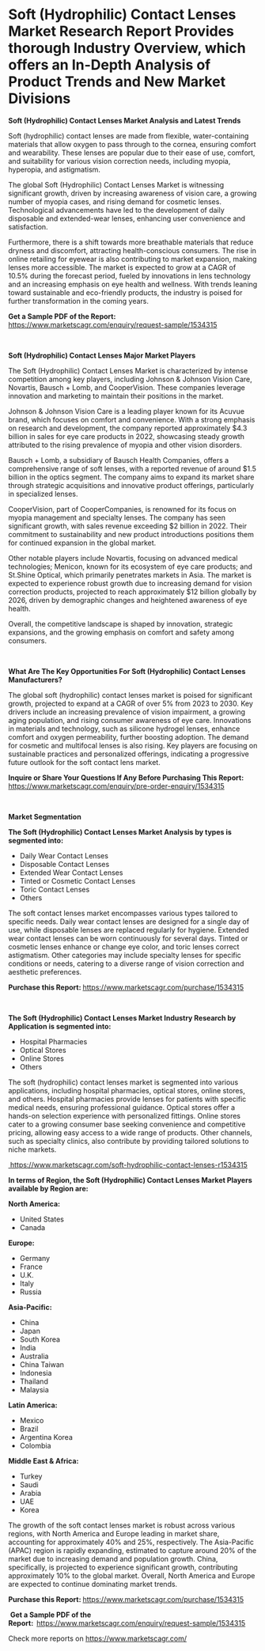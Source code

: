 <p><h1>Soft (Hydrophilic) Contact Lenses Market Research Report Provides thorough Industry Overview, which offers an In-Depth Analysis of Product Trends and New Market Divisions</h1></p><p><strong>Soft (Hydrophilic) Contact Lenses Market Analysis and Latest Trends</strong></p>
<p><p>Soft (hydrophilic) contact lenses are made from flexible, water-containing materials that allow oxygen to pass through to the cornea, ensuring comfort and wearability. These lenses are popular due to their ease of use, comfort, and suitability for various vision correction needs, including myopia, hyperopia, and astigmatism. </p><p>The global Soft (Hydrophilic) Contact Lenses Market is witnessing significant growth, driven by increasing awareness of vision care, a growing number of myopia cases, and rising demand for cosmetic lenses. Technological advancements have led to the development of daily disposable and extended-wear lenses, enhancing user convenience and satisfaction. </p><p>Furthermore, there is a shift towards more breathable materials that reduce dryness and discomfort, attracting health-conscious consumers. The rise in online retailing for eyewear is also contributing to market expansion, making lenses more accessible. The market is expected to grow at a CAGR of 10.5% during the forecast period, fueled by innovations in lens technology and an increasing emphasis on eye health and wellness. With trends leaning toward sustainable and eco-friendly products, the industry is poised for further transformation in the coming years.</p></p>
<p><strong>Get a Sample PDF of the Report:&nbsp;</strong> <a href="https://www.marketscagr.com/enquiry/request-sample/1534315?utm_campaign=2316&utm_medium=2&utm_source=Github&utm_content=ia&utm_term=09022025&utm_id=soft-hydrophilic-contact-lenses">https://www.marketscagr.com/enquiry/request-sample/1534315</a></p>
<p>&nbsp;</p>
<p><strong>Soft (Hydrophilic) Contact Lenses Major Market Players</strong></p>
<p><p>The Soft (Hydrophilic) Contact Lenses Market is characterized by intense competition among key players, including Johnson & Johnson Vision Care, Novartis, Bausch + Lomb, and CooperVision. These companies leverage innovation and marketing to maintain their positions in the market.</p><p>Johnson & Johnson Vision Care is a leading player known for its Acuvue brand, which focuses on comfort and convenience. With a strong emphasis on research and development, the company reported approximately $4.3 billion in sales for eye care products in 2022, showcasing steady growth attributed to the rising prevalence of myopia and other vision disorders.</p><p>Bausch + Lomb, a subsidiary of Bausch Health Companies, offers a comprehensive range of soft lenses, with a reported revenue of around $1.5 billion in the optics segment. The company aims to expand its market share through strategic acquisitions and innovative product offerings, particularly in specialized lenses.</p><p>CooperVision, part of CooperCompanies, is renowned for its focus on myopia management and specialty lenses. The company has seen significant growth, with sales revenue exceeding $2 billion in 2022. Their commitment to sustainability and new product introductions positions them for continued expansion in the global market.</p><p>Other notable players include Novartis, focusing on advanced medical technologies; Menicon, known for its ecosystem of eye care products; and St.Shine Optical, which primarily penetrates markets in Asia. The market is expected to experience robust growth due to increasing demand for vision correction products, projected to reach approximately $12 billion globally by 2026, driven by demographic changes and heightened awareness of eye health. </p><p>Overall, the competitive landscape is shaped by innovation, strategic expansions, and the growing emphasis on comfort and safety among consumers.</p></p>
<p>&nbsp;</p>
<p><strong>What Are The Key Opportunities For Soft (Hydrophilic) Contact Lenses Manufacturers?</strong></p>
<p><p>The global soft (hydrophilic) contact lenses market is poised for significant growth, projected to expand at a CAGR of over 5% from 2023 to 2030. Key drivers include an increasing prevalence of vision impairment, a growing aging population, and rising consumer awareness of eye care. Innovations in materials and technology, such as silicone hydrogel lenses, enhance comfort and oxygen permeability, further boosting adoption. The demand for cosmetic and multifocal lenses is also rising. Key players are focusing on sustainable practices and personalized offerings, indicating a progressive future outlook for the soft contact lens market.</p></p>
<p><strong>Inquire or Share Your Questions If Any Before Purchasing This Report:</strong> <a href="https://www.marketscagr.com/enquiry/pre-order-enquiry/1534315?utm_campaign=2316&utm_medium=2&utm_source=Github&utm_content=ia&utm_term=09022025&utm_id=soft-hydrophilic-contact-lenses">https://www.marketscagr.com/enquiry/pre-order-enquiry/1534315</a></p>
<p>&nbsp;</p>
<p><strong>Market Segmentation</strong></p>
<p><strong>The Soft (Hydrophilic) Contact Lenses Market Analysis by types is segmented into:</strong></p>
<p><ul><li>Daily Wear Contact Lenses</li><li>Disposable Contact Lenses</li><li>Extended Wear Contact Lenses</li><li>Tinted or Cosmetic Contact Lenses</li><li>Toric Contact Lenses</li><li>Others</li></ul></p>
<p><p>The soft contact lenses market encompasses various types tailored to specific needs. Daily wear contact lenses are designed for a single day of use, while disposable lenses are replaced regularly for hygiene. Extended wear contact lenses can be worn continuously for several days. Tinted or cosmetic lenses enhance or change eye color, and toric lenses correct astigmatism. Other categories may include specialty lenses for specific conditions or needs, catering to a diverse range of vision correction and aesthetic preferences.</p></p>
<p><strong>Purchase this Report:&nbsp;</strong><a href="https://www.marketscagr.com/purchase/1534315?utm_campaign=2316&utm_medium=2&utm_source=Github&utm_content=ia&utm_term=09022025&utm_id=soft-hydrophilic-contact-lenses">https://www.marketscagr.com/purchase/1534315</a></p>
<p>&nbsp;</p>
<p><strong>The Soft (Hydrophilic) Contact Lenses Market Industry Research by Application is segmented into:</strong></p>
<p><ul><li>Hospital Pharmacies</li><li>Optical Stores</li><li>Online Stores</li><li>Others</li></ul></p>
<p><p>The soft (hydrophilic) contact lenses market is segmented into various applications, including hospital pharmacies, optical stores, online stores, and others. Hospital pharmacies provide lenses for patients with specific medical needs, ensuring professional guidance. Optical stores offer a hands-on selection experience with personalized fittings. Online stores cater to a growing consumer base seeking convenience and competitive pricing, allowing easy access to a wide range of products. Other channels, such as specialty clinics, also contribute by providing tailored solutions to niche markets.</p></p>
<p><a href="https://www.marketscagr.com/soft-hydrophilic-contact-lenses-r1534315?utm_campaign=2316&utm_medium=2&utm_source=Github&utm_content=ia&utm_term=09022025&utm_id=soft-hydrophilic-contact-lenses">&nbsp;https://www.marketscagr.com/soft-hydrophilic-contact-lenses-r1534315</a></p>
<p><strong>In terms of Region, the Soft (Hydrophilic) Contact Lenses Market Players available by Region are:</strong></p>
<p>
    <p> <strong> North America: </strong>
        <ul>
            <li>United States</li>
            <li>Canada</li>
        </ul>
        </p> 
    <p> <strong> Europe: </strong>
        <ul>
            <li>Germany</li>
            <li>France</li>
            <li>U.K.</li>
            <li>Italy</li>
            <li>Russia</li>
        </ul>
        </p> 
    <p> <strong> Asia-Pacific: </strong>
        <ul>
            <li>China</li>
            <li>Japan</li>
            <li>South Korea</li>
            <li>India</li>
            <li>Australia</li>
            <li>China Taiwan</li>
            <li>Indonesia</li>
            <li>Thailand</li>
            <li>Malaysia</li>
        </ul>
        </p> 
    <p> <strong> Latin America: </strong>
        <ul>
            <li>Mexico</li>
            <li>Brazil</li>
            <li>Argentina Korea</li>
            <li>Colombia</li>
        </ul>
        </p> 
    <p> <strong> Middle East & Africa: </strong>
        <ul>
            <li>Turkey</li>
            <li>Saudi</li>
            <li>Arabia</li>
            <li>UAE</li>
            <li>Korea</li>
        </ul>
    </p>
    </p>
<p><p>The growth of the soft contact lenses market is robust across various regions, with North America and Europe leading in market share, accounting for approximately 40% and 25%, respectively. The Asia-Pacific (APAC) region is rapidly expanding, estimated to capture around 20% of the market due to increasing demand and population growth. China, specifically, is projected to experience significant growth, contributing approximately 10% to the global market. Overall, North America and Europe are expected to continue dominating market trends.</p></p>
<p><strong>Purchase this Report: </strong><a href="https://www.marketscagr.com/purchase/1534315?utm_campaign=2316&utm_medium=2&utm_source=Github&utm_content=ia&utm_term=09022025&utm_id=soft-hydrophilic-contact-lenses">https://www.marketscagr.com/purchase/1534315</a></p>
<p>&nbsp;<strong>Get a Sample PDF of the Report:&nbsp;&nbsp;</strong><a href="https://www.marketscagr.com/enquiry/request-sample/1534315?utm_campaign=2316&utm_medium=2&utm_source=Github&utm_content=ia&utm_term=09022025&utm_id=soft-hydrophilic-contact-lenses">https://www.marketscagr.com/enquiry/request-sample/1534315</a></p>
<p><strong></strong></p>
<p>Check more reports on <a href="https://www.marketscagr.com/?utm_campaign=2316&utm_medium=2&utm_source=Github&utm_content=ia&utm_term=09022025&utm_id=soft-hydrophilic-contact-lenses">https://www.marketscagr.com/</a></p>